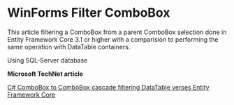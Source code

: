 # WinForms Filter ComboBox

This article filtering a ComboBox from a parent ComboBox selection done in Entity Framework Core 3.1 or higher with a comparision to performing the same operation with DataTable containers.

Using SQL-Server database

**Microsoft TechNet article** 

[C# ComboBox to ComboBox cascade filtering DataTable verses Entity Framework Core](https://social.technet.microsoft.com/wiki/contents/articles/53760.c-combobox-to-combobox-cascade-filtering-datatable-verses-entity-framework-core.aspx)